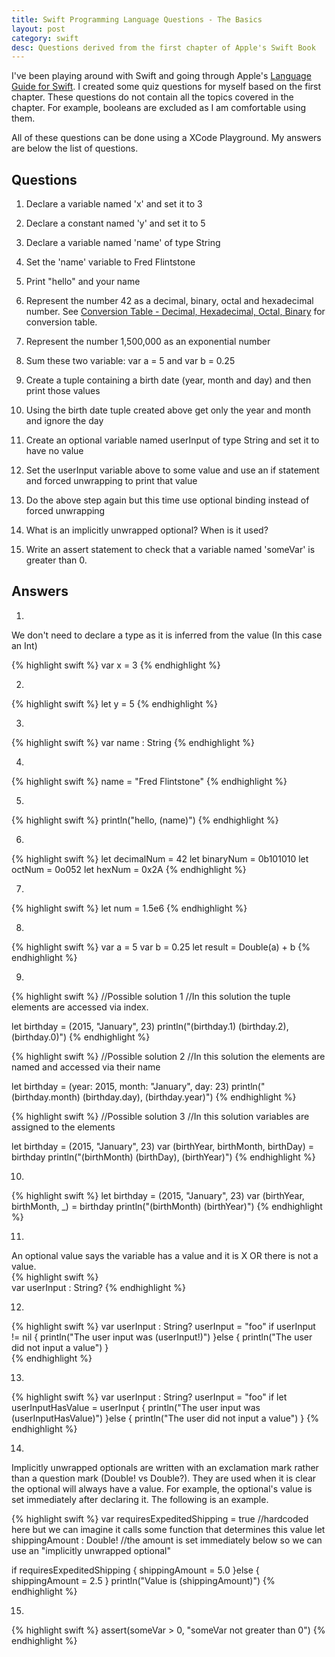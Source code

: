 ```yaml
---
title: Swift Programming Language Questions - The Basics
layout: post
category: swift
desc: Questions derived from the first chapter of Apple's Swift Book
---
```

I've been playing around with Swift and going through Apple's [Language Guide for Swift](https://developer.apple.com/library/ios/documentation/Swift/Conceptual/Swift_Programming_Language/TheBasics.html#//apple_ref/doc/uid/TP40014097-CH5-ID309"). I created some quiz questions for myself based on the first chapter.  These questions do not contain all the topics covered in the chapter.  For example, booleans are excluded as I am comfortable using them.

All of these questions can be done using a XCode Playground.  My answers are below the list of questions.  

## Questions

1. Declare a variable named 'x' and set it to 3

2. Declare a constant named 'y' and set it to 5

3. Declare a variable named 'name' of type String

4. Set the 'name' variable to Fred Flintstone

5. Print "hello" and your name

6. Represent the number 42 as a decimal, binary, octal and hexadecimal number. See [Conversion Table - Decimal, Hexadecimal, Octal, Binary](http://ascii.cl/conversion.htm) for conversion table.

7. Represent the number 1,500,000 as an exponential number

8. Sum these two variable: var a = 5 and var b = 0.25 

9. Create a tuple containing a birth date (year, month and day) and then print those values

10. Using the birth date tuple created above get only the year and month and ignore the day

11. Create an optional variable named userInput of type String and set it to have no value  

12. Set the userInput variable above to some value and use an if statement and forced unwrapping to print that value

13. Do the above step again but this time use optional binding instead of forced unwrapping

14. What is an implicitly unwrapped optional?  When is it used?

15. Write an assert statement to check that a variable named 'someVar' is greater than 0.

	

## Answers

1.
We don't need to declare a type as it is inferred from the value (In this case an Int)

{% highlight swift %}
var x = 3 
{% endhighlight %} 

2.
 {% highlight swift %}
 let y = 5
{% endhighlight %}

3.
{% highlight swift %}
var name : String
{% endhighlight %}

4.
{% highlight swift %}
name = "Fred Flintstone"
{% endhighlight %}

5.
{% highlight swift %}
println("hello, \(name)")
{% endhighlight %}

6.
{% highlight swift %}
let decimalNum = 42
let binaryNum = 0b101010
let octNum = 0o052
let hexNum = 0x2A
{% endhighlight %}

7.
{% highlight swift %}
let num = 1.5e6
{% endhighlight %}

8.
{% highlight swift %}
var a = 5
var b = 0.25
let result = Double(a) + b
{% endhighlight %}

9.
{% highlight swift %}
//Possible solution 1
//In this solution the tuple elements are accessed via index.

let birthday = (2015, "January", 23)
println("\(birthday.1) \(birthday.2), \(birthday.0)")
{% endhighlight %}

{% highlight swift %}
//Possible solution 2
//In this solution the elements are named and accessed via their name

let birthday = (year: 2015, month: "January", day: 23)
println("\(birthday.month) \(birthday.day), \(birthday.year)")
{% endhighlight %}


{% highlight swift %}
//Possible solution 3
//In this solution variables are assigned to the elements

let birthday = (2015, "January", 23)
var (birthYear, birthMonth, birthDay) = birthday
println("\(birthMonth) \(birthDay), \(birthYear)")
{% endhighlight %}			

10.
{% highlight swift %}
let birthday = (2015, "January", 23)
var (birthYear, birthMonth, _) = birthday
println("\(birthMonth) \(birthYear)")
{% endhighlight %}

11.
An optional value says the variable has a value and it is X OR there is not a value.	
{% highlight swift %}	
var userInput : String?
{% endhighlight %}		

12.
{% highlight swift %}
var userInput : String?
userInput = "foo"
if userInput != nil {
	println("The user input was \(userInput!)")
}else {
	println("The user did not input a value")
}	
{% endhighlight %}

13.
{% highlight swift %}
var userInput : String?
userInput = "foo"
if let userInputHasValue = userInput {
	println("The user input was \(userInputHasValue)")
}else {
	println("The user did not input a value")
}
{% endhighlight %}

14.
Implicitly unwrapped optionals are written with an exclamation mark rather than a question mark (Double! vs Double?).  They are used when it is clear the optional will always have a value.  For example, the optional's value is set immediately after declaring it.  The following is an example.

{% highlight swift %}
var requiresExpeditedShipping = true  //hardcoded here but we can imagine it calls some function that determines this value
let shippingAmount : Double!  //the amount is set immediately below so we can use an "implicitly unwrapped optional"

if requiresExpeditedShipping {
	shippingAmount = 5.0
}else {
	shippingAmount = 2.5
}
println("Value is \(shippingAmount)")
{% endhighlight %}

15.
{% highlight swift %}
assert(someVar > 0, "someVar not greater than 0")
{% endhighlight %}

